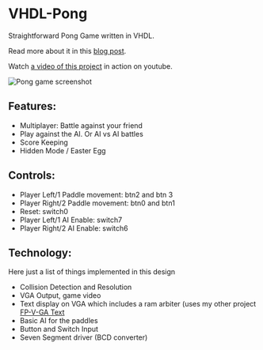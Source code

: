 VHDL-Pong
=========

Straightforward Pong Game written in VHDL.

Read more about it in this [blog post](http://ericeastwood.com/blog/9/pong-on-a-fpga).

Watch [a video of this project](https://www.youtube.com/watch?v=H2etR0ogEfI) in action on youtube.

![Pong game screenshot](http://i.imgur.com/6vYlZQA.png)

## Features:

 - Multiplayer: Battle against your friend
 - Play against the AI. Or AI vs AI battles
 - Score Keeping
 - Hidden Mode / Easter Egg
 

## Controls:

 - Player Left/1 Paddle movement: btn2 and btn 3
 - Player Right/2 Paddle movement: btn0 and btn1
 - Reset: switch0
 - Player Left/1 AI Enable: switch7
 - Player Right/2 AI Enable: switch6


## Technology:

Here just a list of things implemented in this design

 - Collision Detection and Resolution
 - VGA Output, game video
 - Text display on VGA which includes a ram arbiter (uses my other project [FP-V-GA Text](https://github.com/MadLittleMods/FP-V-GA-Text)
 - Basic AI for the paddles
 - Button and Switch Input
 - Seven Segment driver (BCD converter)
 


